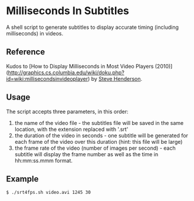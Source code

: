# Milliseconds In Subtitles

A shell script to generate subtitles to display accurate timing
(including milliseconds) in videos.

## Reference

Kudos to [How to Display Milliseconds in Most Video Players (2010)]
(http://graphics.cs.columbia.edu/wiki/doku.php?id=wiki:millisecondsinvideoplayer)
by [Steve Henderson](mailto:henderso@cs.columbia.edu).

## Usage

The script accepts three parameters, in this order:

1. the name of the video file - the subtitles file will be saved in the
   same location, with the extension replaced with '.srt'
2. the duration of the video in seconds - one subtitle will be generated for
   each frame of the video over this duration (hint: this file will be large)
3. the frame rate of the video (number of images per second) - each subtitle
   will display the frame number as well as the time in hh:mm:ss.mmm format.

## Example

```sh
$ ./srt4fps.sh video.avi 1245 30
```
